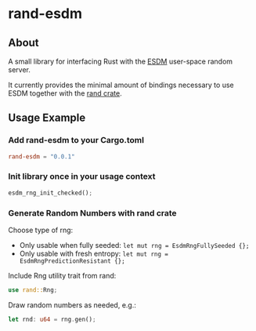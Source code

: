 # rand-esdm

## About
A small library for interfacing Rust with the [ESDM](https://github.com/smuellerDD/esdm) user-space random server.

It currently provides the minimal amount of bindings necessary to use ESDM together with the [rand crate](https://github.com/rust-random/rand).

## Usage Example

### Add rand-esdm to your Cargo.toml

```toml
rand-esdm = "0.0.1"
```

### Init library once in your usage context

```rust
esdm_rng_init_checked();
```

### Generate Random Numbers with rand crate

Choose type of rng:

- Only usable when fully seeded: ```let mut rng = EsdmRngFullySeeded {};```
- Only usable with fresh entropy: ```let mut rng = EsdmRngPredictionResistant {};```

Include Rng utility trait from rand:
```rust
use rand::Rng;
```

Draw random numbers as needed, e.g.:
```rust  
let rnd: u64 = rng.gen();
```